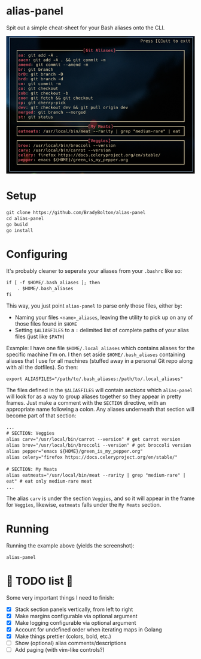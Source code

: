 # alias-panel
Spit out a simple cheat-sheet for your Bash aliases onto the CLI.

![Alias panel screenshot](./screencap.png)

# Setup

```console
git clone https://github.com/BradyBolton/alias-panel
cd alias-panel
go build
go install
```

# Configuring

It's probably cleaner to seperate your aliases from your `.bashrc` like so:
```console
if [ -f $HOME/.bash_aliases ]; then
    . $HOME/.bash_aliases
fi
```

This way, you just point `alias-panel` to parse only those files, either by:
* Naming your files `<name>_aliases`, leaving the utility to pick up on any of those files found in `$HOME`
* Setting `$ALIASFILES` to a `:` delimited list of complete paths of your alias files (just like `$PATH`)

Example: I have one file `$HOME/.local_aliases` which contains aliases for the specific machine I'm on. I then set aside `$HOME/.bash_aliases` containing aliases that I use for all machines (stuffed away in a personal Git repo along with all the dotfiles). So then:

```console
export ALIASFILES="/path/to/.bash_aliases:/path/to/.local_aliases"
```

The files defined in the `$ALIASFILES` will contain _sections_ which `alias-panel` will look for as a way to group aliases together so they appear in pretty frames. Just make a comment with the `SECTION` directive, with an appropriate name following a colon. Any aliases underneath that section will become part of that section:

```console
...
# SECTION: Veggies
alias carv="/usr/local/bin/carrot --version" # get carrot version
alias brov="/usr/local/bin/broccoli --version" # get broccoli version
alias pepper="emacs ${HOME}/green_is_my_pepper.org"
alias celery="firefox https://docs.celeryproject.org/en/stable/"

# SECTION: My Meats
alias eatmeats="/usr/local/bin/meat --rarity | grep "medium-rare" | eat" # eat only medium-rare meat
...
```

The alias `carv` is under the section `Veggies`, and so it will appear in the frame for `Veggies`, likewise, `eatmeats` falls under the `My Meats` section.

# Running

Running the example above (yields the screenshot):

```console
alias-panel
```

# :scroll: TODO list :scroll:

Some very important things I need to finish:

- [X] Stack section panels vertically, from left to right
- [X] Make margins configurable via optional argument
- [X] Make logging configurable via optional argument
- [X] Account for undefined order when iterating maps in Golang
- [X] Make things prettier (colors, bold, etc.)
- [ ] Show (optional) alias comments/descriptions 
- [ ] Add paging (with vim-like controls?)
